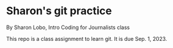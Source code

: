 # Sharon's git practice

By Sharon Lobo, Intro Coding for Journalists class

This repo is a class assignment to learn git. It is due Sep. 1, 2023.
